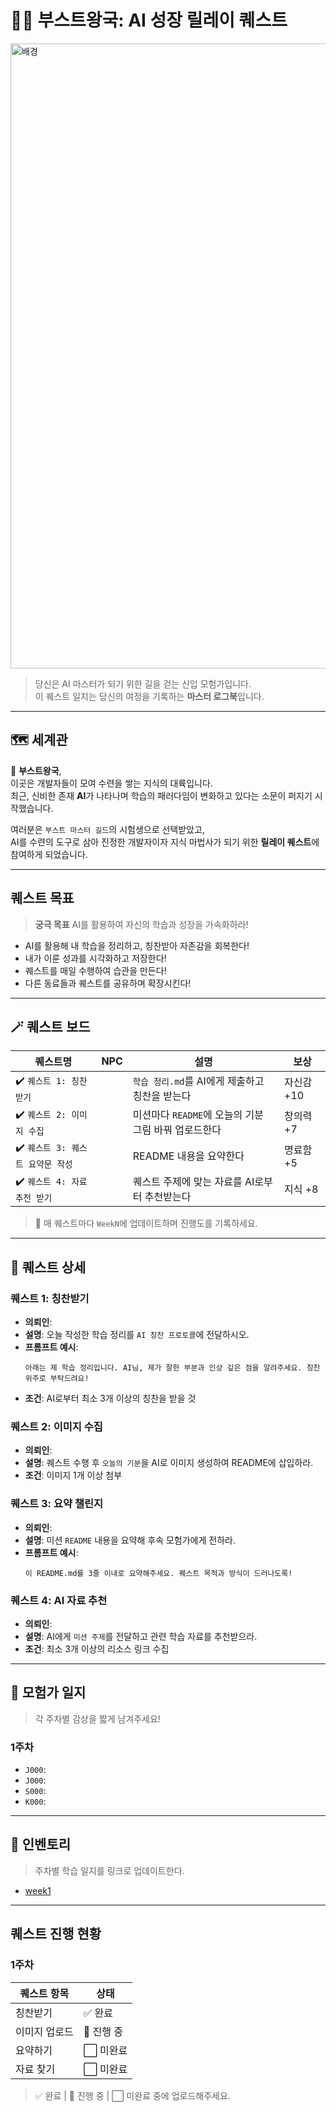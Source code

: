 # 🧙‍♂️ 부스트왕국: AI 성장 릴레이 퀘스트

<img src="https://img.freepik.com/premium-photo/pixel-art-majestic-fantasy-castle_1280275-204217.jpg" alt="배경" width=1000>

<br>

> 당신은 AI 마스터가 되기 위한 길을 걷는 신입 모험가입니다.  
> 이 퀘스트 일지는 당신의 여정을 기록하는 **마스터 로그북**입니다.

---

## 🗺️ 세계관

📖 **부스트왕국**,<br>이곳은 개발자들이 모여 수련을 쌓는 지식의 대륙입니다.  
최근, 신비한 존재 **AI**가 나타나며 학습의 패러다임이 변화하고 있다는 소문이 퍼지기 시작했습니다.

여러분은 `부스트 마스터 길드`의 시험생으로 선택받았고,  
AI를 수련의 도구로 삼아 진정한 개발자이자 지식 마법사가 되기 위한 **릴레이 퀘스트**에 참여하게 되었습니다.

---

## 퀘스트 목표

> **궁극 목표** AI를 활용하여 자신의 학습과 성장을 가속화하라!

- AI를 활용해 내 학습을 정리하고, 칭찬받아 자존감을 회복한다!
- 내가 이룬 성과를 시각화하고 저장한다!
- 퀘스트를 매일 수행하여 습관을 만든다!
- 다른 동료들과 퀘스트를 공유하며 확장시킨다!

---

## 🪄 퀘스트 보드

| 퀘스트명                          | NPC | 설명                                                 | 보상       |
| --------------------------------- | --- | ---------------------------------------------------- | ---------- |
| ✔️ `퀘스트 1: 칭찬받기`           |     | `학습 정리.md`를 AI에게 제출하고 칭찬을 받는다       | 자신감 +10 |
| ✔️ `퀘스트 2: 이미지 수집`        |     | 미션마다 `README`에 오늘의 기분 그림 바꿔 업로드한다 | 창의력 +7  |
| ✔️ `퀘스트 3: 퀘스트 요약문 작성` |     | README 내용을 요약한다                               | 명료함 +5  |
| ✔️ `퀘스트 4: 자료 추천 받기`     |     | 퀘스트 주제에 맞는 자료를 AI로부터 추천받는다        | 지식 +8    |

> 📌 매 퀘스트마다 `WeekN`에 업데이트하며 진행도를 기록하세요.

---

## 🧚 퀘스트 상세

### 퀘스트 1: 칭찬받기

- **의뢰인**:
- **설명**: 오늘 작성한 학습 정리를 `AI 칭찬 프로토콜`에 전달하시오.
- **프롬프트 예시**:
  ```
  아래는 제 학습 정리입니다. AI님, 제가 잘한 부분과 인상 깊은 점을 알려주세요. 칭찬 위주로 부탁드려요!
  ```
- **조건**: AI로부터 최소 3개 이상의 칭찬을 받을 것

### 퀘스트 2: 이미지 수집

- **의뢰인**:
- **설명**: 퀘스트 수행 후 `오늘의 기분`을 AI로 이미지 생성하여 README에 삽입하라.
- **조건**: 이미지 1개 이상 첨부

### 퀘스트 3: 요약 챌린지

- **의뢰인**:
- **설명**: 미션 `README` 내용을 요약해 후속 모험가에게 전하라.
- **프롬프트 예시**:
  ```
  이 README.md를 3줄 이내로 요약해주세요. 퀘스트 목적과 방식이 드러나도록!
  ```

### 퀘스트 4: AI 자료 추천

- **의뢰인**:
- **설명**: AI에게 `미션 주제`를 전달하고 관련 학습 자료를 추천받으라.
- **조건**: 최소 3개 이상의 리소스 링크 수집

---

## 🧾 모험가 일지

> 각 주차별 감상을 짧게 남겨주세요!

### 1주차

- `J000`:
- `J000`:
- `S000`:
- `K000`:

---

## 🎒 인벤토리

> 주차별 학습 일지를 링크로 업데이트한다.

- [week1]()

---

## 퀘스트 진행 현황

### 1주차

| 퀘스트 항목   | 상태       |
| ------------- | ---------- |
| 칭찬받기      | ✅ 완료    |
| 이미지 업로드 | 🔄 진행 중 |
| 요약하기      | ⬜ 미완료  |
| 자료 찾기     | ⬜ 미완료  |

> ✅ 완료 | 🔄 진행 중 | ⬜ 미완료 중에 업로드해주세요.
